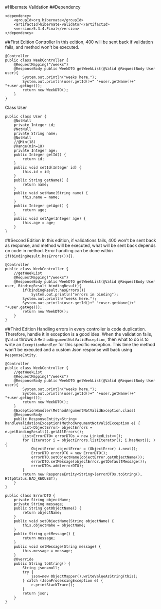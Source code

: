 #Hibernate Validation
##Dependency
```
<dependency>
    <groupId>org.hibernate</groupId>
    <artifactId>hibernate-validator</artifactId>
    <version>5.3.4.Final</version>
</dependency>
```
##First Edition
Controller
In this edition, 400 will be sent back if validation fails, and method won't be executed.
```
@Controller
public class WeekController {
	@RequestMapping("/weeks")
	@ResponseBody public WeekDTO getWeekList(@Valid @RequestBody User user){
		System.out.println("weeks here.");
		System.out.println(user.getId()+" "+user.getName()+" "+user.getAge());
		return new WeekDTO();
	}
}
```
Class User
```
public class User {
    @NotNull
    private Integer id;
    @NotNull
    private String name;
    @NotNull
    //@Min(18)
    @Range(min=18)
    private Integer age;
    public Integer getId() {
        return id;
    }
    public void setId(Integer id) {
        this.id = id;
    }
    public String getName() {
        return name;
    }
    public void setName(String name) {
        this.name = name;
    }
    public Integer getAge() {
        return age;
    }
    public void setAge(Integer age) {
        this.age = age;
    }
}
```
##Second Edition
In this edition, if validations fails, 400 won't be sent back as response, and method will be executed, what will be sent back depends on code in method. Error handling can be done within `if(bindingResult.hasErrors()){}`.
```
@Controller
public class WeekController {
	//getWeekList
	@RequestMapping("/weeks")
	@ResponseBody public WeekDTO getWeekList(@Valid @RequestBody User user, BindingResult bindingResult){
		if(bindingResult.hasErrors())
			System.out.println("errors in binding");
		System.out.println("weeks here.");
		System.out.println(user.getId()+" "+user.getName()+" "+user.getAge());
		return new WeekDTO();
	}
}
```
##Third Edition
Handling errors in every controller is code duplication. Therefore, handle it in exception is a good idea. When the validation fails, `@Valid` throws a `MethodArgumentNotValidException`, then what to do is to write an `ExceptionHandler` for this specific exception. This time the method won't be executed and a custom Json response will back using `ResponseEntity`.
```
@Controller
public class WeekController {
	//getWeekList
	@RequestMapping("/weeks")
	@ResponseBody public WeekDTO getWeekList(@Valid @RequestBody User user){
		System.out.println("weeks here.");
		System.out.println(user.getId()+" "+user.getName()+" "+user.getAge());
		return new WeekDTO();
	}
	@ExceptionHandler(MethodArgumentNotValidException.class)
	@ResponseBody
	public ResponseEntity<String> handleValidationException(MethodArgumentNotValidException e) {
        List<ObjectError> objectErrors = e.getBindingResult().getAllErrors();
        List<ErrorDTO> errorDTOs = new LinkedList<>();
        for (Iterator i = objectErrors.listIterator(); i.hasNext(); ) {
            ObjectError objectError = (ObjectError) i.next();
            ErrorDTO errorDTO = new ErrorDTO();
            errorDTO.setObjectName(objectError.getObjectName());
            errorDTO.setMessage(objectError.getDefaultMessage());
            errorDTOs.add(errorDTO);
        }
        return new ResponseEntity<String>(errorDTOs.toString(), HttpStatus.BAD_REQUEST);
    }
}
```
```
public class ErrorDTO {
    private String objectName;
    private String message;
    public String getObjectName() {
        return objectName;
    }
    public void setObjectName(String objectName) {
        this.objectName = objectName;
    }
    public String getMessage() {
        return message;
    }
    public void setMessage(String message) {
        this.message = message;
    }
    @Override
    public String toString() {
        String json=null;
        try {
            json=new ObjectMapper().writeValueAsString(this);
        } catch (JsonProcessingException e) {
            e.printStackTrace();
        }
        return json;
    }
}
```